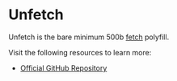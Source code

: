 # Unfetch

Unfetch is the bare minimum 500b [fetch](https://developer.mozilla.org/en-US/docs/Web/API/Fetch_API) polyfill.

Visit the following resources to learn more:

- [Official GitHub Repository](https://github.com/developit/unfetch)
